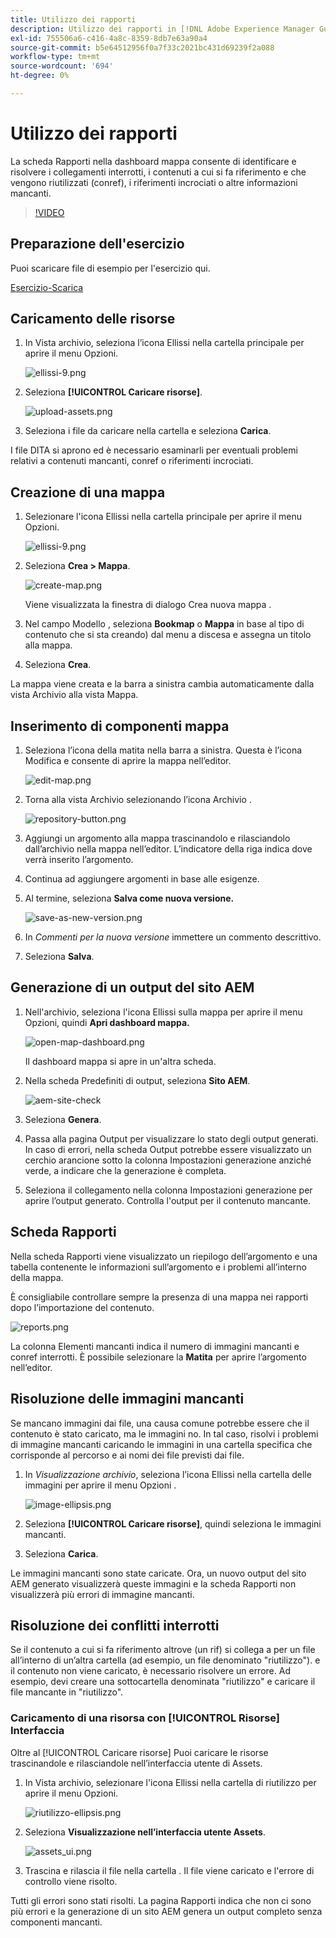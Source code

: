 ```yaml
---
title: Utilizzo dei rapporti
description: Utilizzo dei rapporti in [!DNL Adobe Experience Manager Guides]
exl-id: 755506a6-c416-4a8c-8359-8db7e63a90a4
source-git-commit: b5e64512956f0a7f33c2021bc431d69239f2a088
workflow-type: tm+mt
source-wordcount: '694'
ht-degree: 0%

---
```


# Utilizzo dei rapporti

La scheda Rapporti nella dashboard mappa consente di identificare e risolvere i collegamenti interrotti, i contenuti a cui si fa riferimento e che vengono riutilizzati (conref), i riferimenti incrociati o altre informazioni mancanti.

>[!VIDEO](https://video.tv.adobe.com/v/339039)

## Preparazione dell&#39;esercizio

Puoi scaricare file di esempio per l&#39;esercizio qui.

[Esercizio-Scarica](assets/exercises/working-with-reports.zip)

## Caricamento delle risorse

1. In Vista archivio, seleziona l’icona Ellissi nella cartella principale per aprire il menu Opzioni.

   ![ellissi-9.png](images/ellipses-9.png)

2. Seleziona **[!UICONTROL Caricare risorse]**.

   ![upload-assets.png](images/upload-assets.png)

3. Seleziona i file da caricare nella cartella e seleziona **Carica**.

I file DITA si aprono ed è necessario esaminarli per eventuali problemi relativi a contenuti mancanti, conref o riferimenti incrociati.

## Creazione di una mappa

1. Selezionare l&#39;icona Ellissi nella cartella principale per aprire il menu Opzioni.

   ![ellissi-9.png](images/ellipses-9.png)

2. Seleziona **Crea > Mappa**.

   ![create-map.png](images/create-map.png)

   Viene visualizzata la finestra di dialogo Crea nuova mappa .

3. Nel campo Modello , seleziona **Bookmap** o **Mappa** in base al tipo di contenuto che si sta creando) dal menu a discesa e assegna un titolo alla mappa.

4. Seleziona **Crea**.

La mappa viene creata e la barra a sinistra cambia automaticamente dalla vista Archivio alla vista Mappa.

## Inserimento di componenti mappa

1. Seleziona l’icona della matita nella barra a sinistra.
Questa è l’icona Modifica e consente di aprire la mappa nell’editor.

   ![edit-map.png](images/edit-map.png)

2. Torna alla vista Archivio selezionando l’icona Archivio .

   ![repository-button.png](images/repository-button.png)

3. Aggiungi un argomento alla mappa trascinandolo e rilasciandolo dall’archivio nella mappa nell’editor.
L’indicatore della riga indica dove verrà inserito l’argomento.

4. Continua ad aggiungere argomenti in base alle esigenze.

5. Al termine, seleziona **Salva come nuova versione.**

   ![save-as-new-version.png](images/save-as-new-version.png)

6. In *Commenti per la nuova versione* immettere un commento descrittivo.

7. Seleziona **Salva**.

## Generazione di un output del sito AEM

1. Nell&#39;archivio, seleziona l&#39;icona Ellissi sulla mappa per aprire il menu Opzioni, quindi **Apri dashboard mappa.**

   ![open-map-dashboard.png](images/open-map-dashboard.png)

   Il dashboard mappa si apre in un&#39;altra scheda.
2. Nella scheda Predefiniti di output, seleziona **Sito AEM**.

   ![aem-site-check](images/aem-site-checkbox.png)

3. Seleziona **Genera**.

4. Passa alla pagina Output per visualizzare lo stato degli output generati.
In caso di errori, nella scheda Output potrebbe essere visualizzato un cerchio arancione sotto la colonna Impostazioni generazione anziché verde, a indicare che la generazione è completa.

5. Seleziona il collegamento nella colonna Impostazioni generazione per aprire l’output generato.
Controlla l&#39;output per il contenuto mancante.

## Scheda Rapporti

Nella scheda Rapporti viene visualizzato un riepilogo dell’argomento e una tabella contenente le informazioni sull’argomento e i problemi all’interno della mappa.

È consigliabile controllare sempre la presenza di una mappa nei rapporti dopo l’importazione del contenuto.

![reports.png](images/reports.png)

La colonna Elementi mancanti indica il numero di immagini mancanti e conref interrotti. È possibile selezionare la **Matita** per aprire l’argomento nell’editor.

## Risoluzione delle immagini mancanti

Se mancano immagini dai file, una causa comune potrebbe essere che il contenuto è stato caricato, ma le immagini no. In tal caso, risolvi i problemi di immagine mancanti caricando le immagini in una cartella specifica che corrisponde al percorso e ai nomi dei file previsti dai file.

1. In *Visualizzazione archivio*, seleziona l’icona Ellissi nella cartella delle immagini per aprire il menu Opzioni .

   ![image-ellipsis.png](images/image-ellipsis.png)

2. Seleziona **[!UICONTROL Caricare risorse]**, quindi seleziona le immagini mancanti.

3. Seleziona **Carica**.

Le immagini mancanti sono state caricate. Ora, un nuovo output del sito AEM generato visualizzerà queste immagini e la scheda Rapporti non visualizzerà più errori di immagine mancanti.

## Risoluzione dei conflitti interrotti

Se il contenuto a cui si fa riferimento altrove (un rif) si collega a per un file all’interno di un’altra cartella (ad esempio, un file denominato &quot;riutilizzo&quot;). e il contenuto non viene caricato, è necessario risolvere un errore. Ad esempio, devi creare una sottocartella denominata &quot;riutilizzo&quot; e caricare il file mancante in &quot;riutilizzo&quot;.

### Caricamento di una risorsa con [!UICONTROL Risorse] Interfaccia

Oltre al [!UICONTROL Caricare risorse] Puoi caricare le risorse trascinandole e rilasciandole nell’interfaccia utente di Assets.

1. In Vista archivio, selezionare l&#39;icona Ellissi nella cartella di riutilizzo per aprire il menu Opzioni.

   ![riutilizzo-ellipsis.png](images/reuse-ellipsis.png)

2. Seleziona **Visualizzazione nell’interfaccia utente Assets**.

   ![assets_ui.png](images/assets_ui.png)

3. Trascina e rilascia il file nella cartella .
Il file viene caricato e l&#39;errore di controllo viene risolto.

Tutti gli errori sono stati risolti. La pagina Rapporti indica che non ci sono più errori e la generazione di un sito AEM genera un output completo senza componenti mancanti.
